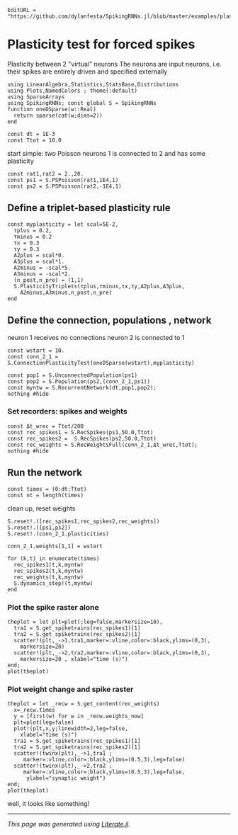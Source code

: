 ```@meta
EditURL = "https://github.com/dylanfesta/SpikingRNNs.jl/blob/master/examples/plasticity_triplet_2poisson.jl"
```

# Plasticity test for forced spikes

Plasticity between 2 "virtual" neurons The neurons are input neurons,
 i.e. their spikes are entirely driven and specified externally

````@example plasticity_triplet_2poisson
using LinearAlgebra,Statistics,StatsBase,Distributions
using Plots,NamedColors ; theme(:default)
using SparseArrays
using SpikingRNNs; const global S = SpikingRNNs
function oneDSparse(w::Real)
  return sparse(cat(w;dims=2))
end

const dt = 1E-3
const Ttot = 10.0
````

start simple: two Poisson neurons
1 is connected to 2 and has some plasticity

````@example plasticity_triplet_2poisson
const rat1,rat2 = 2.,20.
const ps1 = S.PSPoisson(rat1,1E4,1)
const ps2 = S.PSPoisson(rat2,-1E4,1)
````

## Define a triplet-based plasticity rule

````@example plasticity_triplet_2poisson
const myplasticity = let scal=5E-2,
  τplus = 0.2,
  τminus = 0.2
  τx = 0.3
  τy = 0.3
  A2plus = scal*0.
  A3plus = scal*1.
  A2minus = -scal*5.
  A3minus = -scal*2.
  (n_post,n_pre) = (1,1)
  S.PlasticityTriplets(τplus,τminus,τx,τy,A2plus,A3plus,
    A2minus,A3minus,n_post,n_pre)
end
````

## Define the connection, populations , network
neuron 1 receives no connections
neuron 2 is connected to 1

````@example plasticity_triplet_2poisson
const wstart = 10.
const conn_2_1 = S.ConnectionPlasticityTest(oneDSparse(wstart),myplasticity)

const pop1 = S.UnconnectedPopulation(ps1)
const pop2 = S.Population(ps2,(conn_2_1,ps1))
const myntw = S.RecurrentNetwork(dt,pop1,pop2);
nothing #hide
````

### Set recorders: spikes and weights

````@example plasticity_triplet_2poisson
const Δt_wrec = Ttot/200
const rec_spikes1 = S.RecSpikes(ps1,50.0,Ttot)
const rec_spikes2 =  S.RecSpikes(ps2,50.0,Ttot)
const rec_weights = S.RecWeightsFull(conn_2_1,Δt_wrec,Ttot);
nothing #hide
````

## Run the network

````@example plasticity_triplet_2poisson
const times = (0:dt:Ttot)
const nt = length(times)
````

clean up, reset weights

````@example plasticity_triplet_2poisson
S.reset!.([rec_spikes1,rec_spikes2,rec_weights])
S.reset!.([ps1,ps2])
S.reset!.(conn_2_1.plasticities)

conn_2_1.weights[1,1] = wstart

for (k,t) in enumerate(times)
  rec_spikes1(t,k,myntw)
  rec_spikes2(t,k,myntw)
  rec_weights(t,k,myntw)
  S.dynamics_step!(t,myntw)
end
````

### Plot the spike raster alone

````@example plasticity_triplet_2poisson
theplot = let plt=plot(;leg=false,markersize=10),
  tra1 = S.get_spiketrains(rec_spikes1)[1]
  tra2 = S.get_spiketrains(rec_spikes2)[1]
  scatter!(plt,_->1,tra1,marker=:vline,color=:black,ylims=(0,3),
    markersize=20)
  scatter!(plt,_->2,tra2,marker=:vline,color=:black,ylims=(0,3),
    markersize=20 , xlabel="time (s)")
end;
plot(theplot)
````

### Plot weight change and spike raster

````@example plasticity_triplet_2poisson
theplot = let _recw = S.get_content(rec_weights)
  x=_recw.times
  y = [first(w) for w in _recw.weights_now]
  plt=plot(leg=false)
  plot!(plt,x,y;linewidth=2,leg=false,
    xlabel="time (s)")
  tra1 = S.get_spiketrains(rec_spikes1)[1]
  tra2 = S.get_spiketrains(rec_spikes2)[1]
  scatter!(twinx(plt),_->1,tra1 ;
     marker=:vline,color=:black,ylims=(0.5,3),leg=false)
  scatter!(twinx(plt),_->2,tra2 ;
     marker=:vline,color=:black,ylims=(0.5,3),leg=false,
      ylabel="synaptic weight")
end;
plot(theplot)
````

well, it looks like something!

---

*This page was generated using [Literate.jl](https://github.com/fredrikekre/Literate.jl).*


